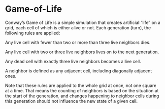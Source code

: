 # Game-of-Life

Conway’s Game of Life is a simple simulation that creates artificial “life” on a grid, each cell of which is either alive or not. Each generation (turn), the following rules are applied:

Any live cell with fewer than two or more than three live neighbors dies.

Any live cell with two or three live neighbors lives on to the next generation.

Any dead cell with exactly three live neighbors becomes a live cell.

A neighbor is defined as any adjacent cell, including diagonally adjacent ones.

Note that these rules are applied to the whole grid at once, not one square at a time. That means the counting of neighbors is based on the situation at the start of the generation, and changes happening to neighbor cells during this generation should not influence the new state of a given cell.


